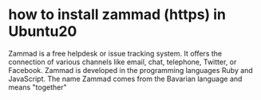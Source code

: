 # how to install zammad (https) in Ubuntu20 
Zammad is a free helpdesk or issue tracking system. It offers the connection of various channels like email, chat, telephone, Twitter, or Facebook. Zammad is developed in the programming languages Ruby and JavaScript. The name Zammad comes from the Bavarian language and means "together"
